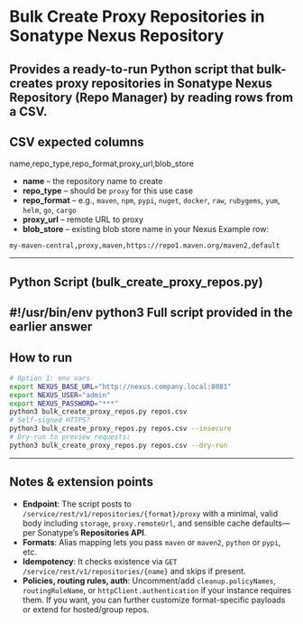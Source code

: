 Bulk Create Proxy Repositories in Sonatype Nexus Repository
===========================================================
Provides a ready-to-run Python script that bulk-creates **proxy** repositories in
Sonatype Nexus Repository (Repo Manager) by reading rows from a CSV.
---
CSV expected columns
--------------------
name,repo_type,repo_format,proxy_url,blob_store
- **name** – the repository name to create
- **repo_type** – should be `proxy` for this use case
- **repo_format** – e.g., `maven`, `npm`, `pypi`, `nuget`, `docker`, `raw`, `rubygems`, `yum`, `helm`,
`go`, `cargo`
- **proxy_url** – remote URL to proxy
- **blob_store** – existing blob store name in your Nexus
Example row:
```
my-maven-central,proxy,maven,https://repo1.maven.org/maven2,default
```
---
Python Script (bulk_create_proxy_repos.py)
------------------------------------------
#!/usr/bin/env python3
Full script provided in the earlier answer
---
How to run
----------
```bash
# Option 1: env vars
export NEXUS_BASE_URL="http://nexus.company.local:8081"
export NEXUS_USER="admin"
export NEXUS_PASSWORD="***"
python3 bulk_create_proxy_repos.py repos.csv
# Self-signed HTTPS?
python3 bulk_create_proxy_repos.py repos.csv --insecure
# Dry-run to preview requests:
python3 bulk_create_proxy_repos.py repos.csv --dry-run
```
---
Notes & extension points
------------------------
- **Endpoint**: The script posts to `/service/rest/v1/repositories/{format}/proxy` with a minimal, valid
body including `storage`, `proxy.remoteUrl`, and sensible cache defaults—per Sonatype’s
**Repositories API**.
- **Formats**: Alias mapping lets you pass `maven` or `maven2`, `python` or `pypi`, etc.
- **Idempotency**: It checks existence via `GET /service/rest/v1/repositories/{name}` and skips if
present.
- **Policies, routing rules, auth**: Uncomment/add `cleanup.policyNames`, `routingRuleName`, or
`httpClient.authentication` if your instance requires them.
If you want, you can further customize format-specific payloads or extend for hosted/group repos.
